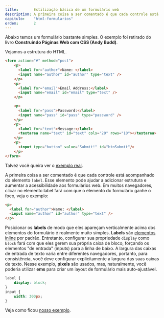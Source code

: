 ```yaml
---
title:       Estilização básica de um formulário web
description: A primeira coisa a ser comentado é que cada controle está acompanhado do elemento label. Esse elemento pode ajudar a adicionar estrutura e aumentar a acessibilidade aos formulários web.
capitulo:    "html-formularios"
ordem:       2
---
```


Abaixo temos um formulário bastante simples. O exemplo foi retirado do livro __Construindo Páginas Web com CSS (Andy Budd)__.

Vejamos a estrutura do HTML.

```html
<form action="#" method="post">
    <p>
      <label for="author">Name: </label>
      <input name="author" id="author" type="text" />
    </p>
    <p>
      <label for="email">Email Address:</label>
      <input name="email" id="email" type="text" />
    </p>

    <p>
      <label for="pass">Password:</label>
      <input name="pass" id="pass" type="password" />
    </p>
    <p>
      <label for="text">Message:</label>
      <textarea name="text" id="text" cols="20" rows="10"></textarea>
    </p>
    <p>
      <input type="button" value="Submit!" id="btnSubmit"/>
    </p>
</form>
```
Talvez você queira ver o [exemplo real](exemplo-1.html).


A primeira coisa a ser comentado é que cada controle está acompanhado do elemento `label`. Esse elemento pode ajudar a
adicionar estrutura e aumentar a acessibilidade aos formulários web. Em muitos navegadores, clicar no elemento label
fará com que o elemento do formulário ganhe o foco, veja o exemplo:

```html
<p>
  <label for="author">Name: </label>
  <input name="author" id="author" type="text" />
</p>
```

Posicionar os __labels__ de modo que eles apareçam verticalmente acima dos elementos do formulário é realmente muito simples.
__Labels__ são [elementos inline](../elementos-inline-e-elementos-block-level/) por padrão. Entretanto, configurar sua propriedade
 `display` como `block` fará com que eles gerem sua própria caixa de bloco, forçando os elementos "de entrada" (inputs)
para a linha de baixo. A largura das caixas de entrada de texto varia entre diferentes navegadores, portanto, para
consistência, você deve configurar explicitamente a largura das suas caixas de texto. Nesse exemplo, __pixels__ são usados,
mas, naturalmente, você poderia utilizar __ems__ para criar um layout de formulário mais auto-ajustável.

```css
label {
    display: block;
}
input {
    width: 300px;
}
```

Veja como ficou [nosso exemplo](exemplo-2.html).

